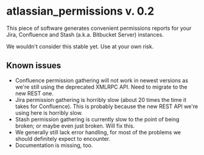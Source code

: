 # atlassian_permissions v. 0.2

This piece of software generates convenient permissions reports for your Jira, Confluence and Stash (a.k.a. Bitbucket Server) instances.

We wouldn't consider this stable yet. Use at your own risk.

## Known issues

- Confluence permission gathering will not work in newest versions as we're still using the deprecated XMLRPC API. Need to migrate to the new REST one.
- Jira permission gathering is horribly slow (about 20 times the time it takes for Confluence). This is probably because the new REST API we're using here is horribly slow.
- Stash permission gathering is currently slow to the point of being broken; or maybe even just broken. Will fix this.
- We generally still lack error handling, for most of the problems we should definitely expect to encounter.
- Documentation is missing, too.

